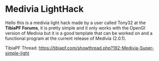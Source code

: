 # Medivia LightHack

Hello this is a medivia light hack made by a user called Tony32 at the <b>TibiaPF Forums</b>, it is pretty simple and it only works with the OpenGl version of Medivia but it is a good template that can be worked on and a functional program at the current release of Medivia (2.0.1).

TibiaPF Thread: https://tibiapf.com/showthread.php?192-Medivia-Super-simple-light
